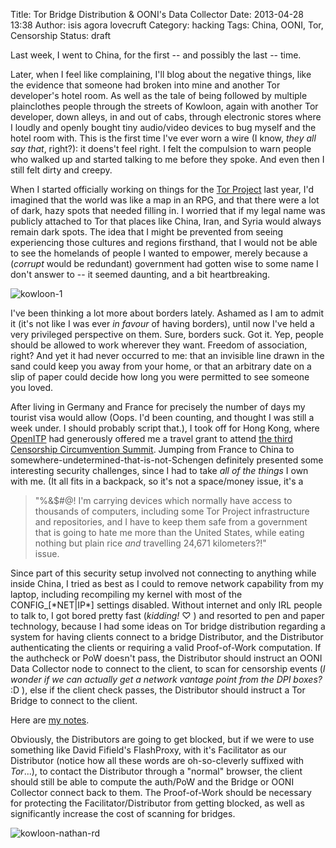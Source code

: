 Title: Tor Bridge Distribution & OONI's Data Collector
Date: 2013-04-28 13:38
Author: isis agora lovecruft
Category: hacking
Tags: China, OONI, Tor, Censorship
Status: draft


Last week, I went to China, for the first -- and possibly the last --
time. 

Later, when I feel like complaining, I'll blog about the negative things, like
the evidence that someone had broken into mine and another Tor developer's
hotel room. As well as the tale of being followed by multiple plainclothes
people through the streets of Kowloon, again with another Tor developer, down
alleys, in and out of cabs, through electronic stores where I loudly and openly
bought tiny audio/video devices to bug myself and the hotel room with. This is
the first time I've ever worn a wire (I know, *they all say that*, right?): it
doens't feel right. I felt the compulsion to warn people who walked up and
started talking to me before they spoke. And even then I still felt dirty and
creepy.

When I started officially working on things for the
[Tor Project](https://torproject.org) last year, I'd imagined that the world
was like a map in an RPG, and that there were a lot of dark, hazy spots that
needed filling in. I worried that if my legal name was publicly attached to Tor
that places like China, Iran, and Syria would always remain dark spots. The
idea that I might be prevented from seeing experiencing those cultures and
regions firsthand, that I would not be able to see the homelands of people I
wanted to empower, merely because a (*corrupt* would be redundant) government
had gotten wise to some name I don't answer to -- it seemed daunting, and a bit
heartbreaking.

![kowloon-1](|filename|../images/2013/04/kowloon-1.jpg)

I've been thinking a lot more about borders lately. Ashamed as I am to admit it
(it's not like I was ever *in favour* of having borders), until now I've held a
very privileged perspective on them. Sure, borders suck. Got it. Yep, people
should be allowed to work wherever they want. Freedom of association, right?
And yet it had never occurred to me: that an invisible line drawn in the sand
could keep you away from your home, or that an arbitrary date on a slip of
paper could decide how long you were permitted to see someone you loved.

After living in Germany and France for precisely the number of days my tourist
visa would allow (Oops. I'd been counting, and thought I was still a week
under. I should probably script that.), I took off for Hong Kong, where
[OpenITP](https://openitp.org) had generously offered me a travel grant to
attend
[the third Censorship Circumvention Summit](http://openitp.org/?q=node/32). Jumping
from France to China to somewhere-undetermined-that-is-not-Schengen definitely
presented some interesting security challenges, since I had to take *all of the
things* I own with me. (It all fits in a backpack, so it's not a space/money
issue, it's a 
> "%&$#@! I'm carrying devices which normally have access to thousands of
> computers, including some Tor Project infrastructure and repositories, and I
> have to keep them safe from a government that is going to hate me more than
> the United States, while eating nothing but plain rice *and* travelling
> 24,671 kilometers?!"
<br>issue.</br>

Since part of this security setup involved not connecting to anything while
inside China, I tried as best as I could to remove network capability from my
laptop, including recompiling my kernel with most of the CONFIG_[\*NET|IP\*]
settings disabled. Without internet and only IRL people to talk to, I got bored
pretty fast (*kidding!* ♡ ) and resorted to pen and paper technology, because I
had some ideas on Tor bridge distribution regarding a system for having clients
connect to a bridge Distributor, and the Distributor authenticating the clients
or requiring a valid Proof-of-Work computation. If the authcheck or PoW doesn't
pass, the Distributor should instruct an OONI Data Collector node to connect to
the client, to scan for censorship events (*I wonder if we can actually get a
network vantage point from the DPI boxes?* :D ), else if the client check
passes, the Distributor should instruct a Tor Bridge to connect to the client.

Here are [my notes](|filename|../images/2013/04/bdb-and-ooni.jpg).

Obviously, the Distributors are going to get blocked, but if we were to use
something like David Fifield's FlashProxy, with it's Facilitator as our
Distributor (notice how all these words are oh-so-cleverly suffixed with
*Tor*...), to contact the Distributor through a "normal" browser, the client
should still be able to compute the auth/PoW and the Bridge or OONI Collector
connect back to them. The Proof-of-Work should be necessary for protecting the
Facilitator/Distributor from getting blocked, as well as significantly increase
the cost of scanning for bridges.

![kowloon-nathan-rd](|filename|../images/2013/04/kowloon-nathan-rd.jpg)
